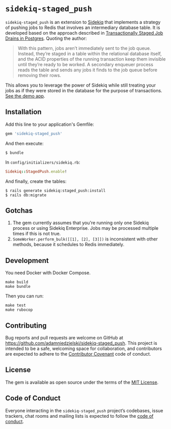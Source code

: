 # `sidekiq-staged_push`

`sidekiq-staged_push` is an extension to [Sidekiq](http://github.com/mperham/sidekiq) that
implements a strategy of pushing jobs to Redis that involves an intermediary database table.
It is developed based on the approach described in [Transactionally Staged Job Drains in Postgres](https://brandur.org/job-drain). Quoting the author:

> With this pattern, jobs aren’t immediately sent to the job queue. Instead, they’re staged in
> a table within the relational database itself, and the ACID properties of the running
> transaction keep them invisible until they’re ready to be worked. A secondary enqueuer
> process reads the table and sends any jobs it finds to the job queue before removing their
> rows.

This allows you to leverage the power of Sidekiq while still treating your jobs as if they
were stored in the database for the purpose of transactions.
[See the demo app](https://github.com/adamniedzielski/sidekiq-staged_push-demo).

## Installation

Add this line to your application's Gemfile:

```ruby
gem 'sidekiq-staged_push'
```

And then execute:

    $ bundle

In `config/initializers/sidekiq.rb`:

```ruby
Sidekiq::StagedPush.enable!
```

And finally, create the tables:

    $ rails generate sidekiq:staged_push:install
    $ rails db:migrate


## Gotchas

1. The gem currently assumes that you're running only one Sidekiq process or using Sidekiq
Enterprise. Jobs may be processed multiple times if this is not true.
2. `SomeWorker.perform_bulk([[1], [2], [3]])` is inconsistent with other methods, because it
schedules to Redis immediately.

## Development

You need Docker with Docker Compose.

```
make build
make bundle
```

Then you can run:

```
make test
make rubocop
```

## Contributing

Bug reports and pull requests are welcome on GitHub at https://github.com/adamniedzielski/sidekiq-staged_push. This project is intended to be a safe, welcoming space for collaboration, and contributors are expected to adhere to the [Contributor Covenant](http://contributor-covenant.org) code of conduct.

## License

The gem is available as open source under the terms of the [MIT License](https://opensource.org/licenses/MIT).

## Code of Conduct

Everyone interacting in the `sidekiq-staged_push` project’s codebases, issue trackers, chat rooms and mailing lists is expected to follow the [code of conduct](https://github.com/adamniedzielski/sidekiq-staged_push/blob/master/CODE_OF_CONDUCT.md).
